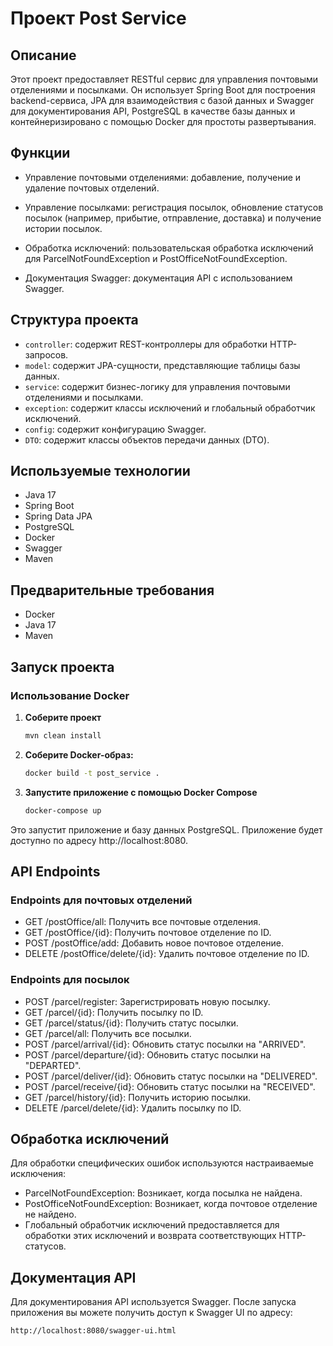 # Проект Post Service

## Описание

Этот проект предоставляет RESTful сервис для управления почтовыми отделениями и посылками. Он использует Spring Boot для построения backend-сервиса, JPA для взаимодействия с базой данных и Swagger для документирования API, PostgreSQL в качестве базы данных и контейнеризировано с помощью Docker для простоты развертывания.

## Функции
- Управление почтовыми отделениями: добавление, получение и удаление почтовых отделений.

- Управление посылками: регистрация посылок, обновление статусов посылок (например, прибытие, отправление, доставка) и получение истории посылок.

- Обработка исключений: пользовательская обработка исключений для ParcelNotFoundException и PostOfficeNotFoundException.

- Документация Swagger: документация API с использованием Swagger.

## Структура проекта

- `controller`: содержит REST-контроллеры для обработки HTTP-запросов.
- `model`: содержит JPA-сущности, представляющие таблицы базы данных.
- `service`: содержит бизнес-логику для управления почтовыми отделениями и посылками.
- `exception`: содержит классы исключений и глобальный обработчик исключений.
- `config`: содержит  конфигурацию Swagger.
- `DTO`: содержит классы объектов передачи данных (DTO).

## Используемые технологии
- Java 17
- Spring Boot
- Spring Data JPA
- PostgreSQL
- Docker
- Swagger
- Maven

## Предварительные требования

- Docker
- Java 17
- Maven

## Запуск проекта

### Использование Docker
1. **Соберите проект**

   ```sh
   mvn clean install


2. **Соберите Docker-образ:**

   ```sh
   docker build -t post_service .
   
3. **Запустите приложение с помощью Docker Compose**

   ```sh
   docker-compose up

Это запустит приложение и базу данных PostgreSQL. Приложение будет доступно по адресу http://localhost:8080.

## API Endpoints
### Endpoints для почтовых отделений

- GET /postOffice/all: Получить все почтовые отделения.
- GET /postOffice/{id}: Получить почтовое отделение по ID.
- POST /postOffice/add: Добавить новое почтовое отделение.
- DELETE /postOffice/delete/{id}: Удалить почтовое отделение по ID.

### Endpoints для посылок

- POST /parcel/register: Зарегистрировать новую посылку.
- GET /parcel/{id}: Получить посылку по ID.
- GET /parcel/status/{id}: Получить статус посылки.
- GET /parcel/all: Получить все посылки.
- POST /parcel/arrival/{id}: Обновить статус посылки на "ARRIVED".
- POST /parcel/departure/{id}: Обновить статус посылки на "DEPARTED".
- POST /parcel/deliver/{id}: Обновить статус посылки на "DELIVERED".
- POST /parcel/receive/{id}: Обновить статус посылки на "RECEIVED".
- GET /parcel/history/{id}: Получить историю посылки.
- DELETE /parcel/delete/{id}: Удалить посылку по ID.


## Обработка исключений
  Для обработки специфических ошибок используются настраиваемые исключения:

- ParcelNotFoundException: Возникает, когда посылка не найдена.
- PostOfficeNotFoundException: Возникает, когда почтовое отделение не найдено.
- Глобальный обработчик исключений предоставляется для обработки этих исключений и возврата соответствующих HTTP-статусов.

## Документация API

Для документирования API используется Swagger. После запуска приложения вы можете получить доступ к Swagger UI по адресу:

```sh
http://localhost:8080/swagger-ui.html
